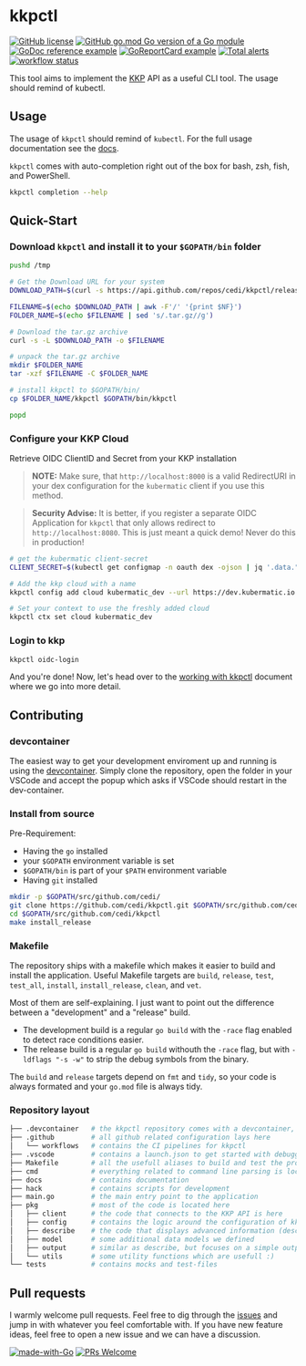 # kkpctl
[![GitHub license](https://img.shields.io/github/license/cedi/kkpctl.svg)](https://github.com/cedi/kkpctl/blob/main/LICENSE)
[![GitHub go.mod Go version of a Go module](https://img.shields.io/github/go-mod/go-version/cedi/kkpctl.svg)](https://github.com/cedi/kkpctl)
[![GoDoc reference example](https://img.shields.io/badge/godoc-reference-blue.svg)](https://pkg.go.dev/github.com/cedi/kkpctl)
[![GoReportCard example](https://goreportcard.com/badge/github.com/cedi/kkpctl)](https://goreportcard.com/report/github.com/cedi/kkpctl)
[![Total alerts](https://img.shields.io/lgtm/alerts/g/cedi/kkpctl.svg?logo=lgtm&logoWidth=18)](https://lgtm.com/projects/g/cedi/kkpctl/alerts/)
[![workflow status](https://github.com/cedi/kkpctl/actions/workflows/go.yml/badge.svg)](https://github.com/cedi/kkpctl/actions)

This tool aims to implement the [KKP](https://github.com/kubermatic/kubermatic) API as a useful CLI tool.
The usage should remind of kubectl.

## Usage

The usage of `kkpctl` should remind of `kubectl`.
For the full usage documentation see the [docs](docs/).

`kkpctl` comes with auto-completion right out of the box for bash, zsh, fish, and PowerShell.

```bash
kkpctl completion --help
```

## Quick-Start

### Download `kkpctl` and install it to your `$GOPATH/bin` folder

```bash
pushd /tmp

# Get the Download URL for your system
DOWNLOAD_PATH=$(curl -s https://api.github.com/repos/cedi/kkpctl/releases/latest | jq -r ".assets[]?.browser_download_url" | grep --color=never --ignore-case $(uname -s) | grep --color=never $(uname -m | sed 's/x86_64/amd64/g'))

FILENAME=$(echo $DOWNLOAD_PATH | awk -F'/' '{print $NF}')
FOLDER_NAME=$(echo $FILENAME | sed 's/.tar.gz//g')

# Download the tar.gz archive
curl -s -L $DOWNLOAD_PATH -o $FILENAME

# unpack the tar.gz archive
mkdir $FOLDER_NAME
tar -xzf $FILENAME -C $FOLDER_NAME

# install kkpctl to $GOPATH/bin/
cp $FOLDER_NAME/kkpctl $GOPATH/bin/kkpctl

popd
```

### Configure your KKP Cloud

Retrieve OIDC ClientID and Secret from your KKP installation

> __NOTE:__ Make sure, that `http://localhost:8000` is a valid RedirectURI in your dex configuration for the `kubermatic` client if you use this method.

> __Security Advise:__ It is better, if you register a separate OIDC Application for `kkpctl` that only allows redirect to `http://localhost:8080`. This is just meant a quick demo! Never do this in production!

```bash
# get the kubermatic client-secret
CLIENT_SECRET=$(kubectl get configmap -n oauth dex -ojson | jq '.data."config.yaml"' --raw-output | yq eval --tojson | jq '.staticClients | [ .[] | select( .id | contains("kubermatic")) ] | .[].secret' --raw-output)

# Add the kkp cloud with a name
kkpctl config add cloud kubermatic_dev --url https://dev.kubermatic.io --client_id kubermatic --client_secret $CLIENT_SECRET

# Set your context to use the freshly added cloud
kkpctl ctx set cloud kubermatic_dev
```

### Login to kkp

```bash
kkpctl oidc-login
```

And you're done!
Now, let's head over to the [working with kkpctl](docs/working-with-kkpctl.md) document where we go into more detail.

## Contributing

### devcontainer

The easiest way to get your development enviroment up and running is using the [devcontainer](https://code.visualstudio.com/docs/remote/containers-tutorial).
Simply clone the repository, open the folder in your VSCode and accept the popup which asks if VSCode should restart in the dev-container.

### Install from source

Pre-Requirement:

* Having the `go` installed
* your `$GOPATH` environment variable is set
* `$GOPATH/bin` is part of your `$PATH` environment variable
* Having `git` installed

```bash
mkdir -p $GOPATH/src/github.com/cedi/
git clone https://github.com/cedi/kkpctl.git $GOPATH/src/github.com/cedi/kkpctl
cd $GOPATH/src/github.com/cedi/kkpctl
make install_release
```
### Makefile

The repository ships with a makefile which makes it easier to build and install the application.
Useful Makefile targets are `build`, `release`, `test`, `test_all`, `install`, `install_release`, `clean`, and `vet`.

Most of them are self-explaining. I just want to point out the difference between a "development" and a "release" build.

* The development build is a regular `go build` with the `-race` flag enabled to detect race conditions easier.
* The release build is a regular `go build` withouth the `-race` flag, but with `-ldflags "-s -w"` to strip the debug symbols from the binary.

The `build` and `release` targets depend on `fmt` and `tidy`, so your code is always formated and your `go.mod` file is always tidy.

### Repository layout

```bash
├── .devcontainer   # the kkpctl repository comes with a devcontainer, so you can easily get started using VSCode
├── .github         # all github related configuration lays here
│   └── workflows   # contains the CI pipelines for kkpctl
├── .vscode         # contains a launch.json to get started with debugging the code
├── Makefile        # all the usefull aliases to build and test the project
├── cmd             # everything related to command line parsing is located in here. This is where you probably wanna start looking at
├── docs            # contains documentation
├── hack            # contains scripts for development
├── main.go         # the main entry point to the application
├── pkg             # most of the code is located here
│   ├── client      # the code that connects to the KKP API is here
│   ├── config      # contains the logic around the configuration of kkpctl
│   ├── describe    # the code that displays advanced information (describe) of a KKP API object
│   ├── model       # some additional data models we defined
│   ├── output      # similar as describe, but focuses on a simple output of an object
│   └── utils       # some utility functions which are usefull :)
└── tests           # contains mocks and test-files

```

## Pull requests

I warmly welcome pull requests. Feel free to dig through the [issues](https://github.com/cedi/kkpctl/issues) and jump in with whatever you feel comfortable with.
If you have new feature ideas, feel free to open a new issue and we can have a discussion.

[![made-with-Go](https://img.shields.io/badge/Made%20with-Go-1f425f.svg)](http://golang.org)
[![PRs Welcome](https://img.shields.io/badge/PRs-welcome-brightgreen.svg?style=flat-square)](http://makeapullrequest.com)